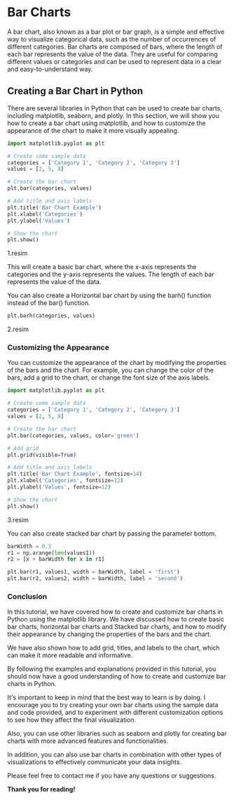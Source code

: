 # Bar Charts
A bar chart, also known as a bar plot or bar graph, is a simple and effective way to visualize categorical data, such as the number of occurrences of different categories. Bar charts are composed of bars, where the length of each bar represents the value of the data. They are useful for comparing different values or categories and can be used to represent data in a clear and easy-to-understand way.

## Creating a Bar Chart in Python
There are several libraries in Python that can be used to create bar charts, including matplotlib, seaborn, and plotly. In this section, we will show you how to create a bar chart using matplotlib, and how to customize the appearance of the chart to make it more visually appealing.

```Python
import matplotlib.pyplot as plt

# Create some sample data
categories = ['Category 1', 'Category 2', 'Category 3']
values = [2, 5, 8]

# Create the bar chart
plt.bar(categories, values)

# Add title and axis labels
plt.title('Bar Chart Example')
plt.xlabel('Categories')
plt.ylabel('Values')

# Show the chart
plt.show()
```
1.resim

This will create a basic bar chart, where the x-axis represents the categories and the y-axis represents the values. The length of each bar represents the value of the data.

You can also create a Horizontal bar chart by using the barh() function instead of the bar() function.

```Python
plt.barh(categories, values)
```
2.resim


### Customizing the Appearance
You can customize the appearance of the chart by modifying the properties of the bars and the chart. For example, you can change the color of the bars, add a grid to the chart, or change the font size of the axis labels.

```Python
import matplotlib.pyplot as plt

# Create some sample data
categories = ['Category 1', 'Category 2', 'Category 3']
values = [2, 5, 8]

# Create the bar chart
plt.bar(categories, values, color='green')

# Add grid
plt.grid(visible=True)

# Add title and axis labels
plt.title('Bar Chart Example', fontsize=14)
plt.xlabel('Categories', fontsize=12)
plt.ylabel('Values', fontsize=12)

# Show the chart
plt.show()
```
3.resim

You can also create stacked bar chart by passing the parameter bottom.

```Python
barWidth = 0.3
r1 = np.arange(len(values1))
r2 = [x + barWidth for x in r1]

plt.bar(r1, values1, width = barWidth, label = 'first')
plt.bar(r2, values2, width = barWidth, label = 'second')
```
### Conclusion
In this tutorial, we have covered how to create and customize bar charts in Python using the matplotlib library. We have discussed how to create basic bar charts, horizontal bar charts and Stacked bar charts, and how to modify their appearance by changing the properties of the bars and the chart.

We have also shown how to add grid, titles, and labels to the chart, which can make it more readable and informative.

By following the examples and explanations provided in this tutorial, you should now have a good understanding of how to create and customize bar charts in Python.

It's important to keep in mind that the best way to learn is by doing. I encourage you to try creating your own bar charts using the sample data and code provided, and to experiment with different customization options to see how they affect the final visualization.

Also, you can use other libraries such as seaborn and plotly for creating bar charts with more advanced features and functionalities.

In addition, you can also use bar charts in combination with other types of visualizations to effectively communicate your data insights.

Please feel free to contact me if you have any questions or suggestions.

**Thank you for reading!**

